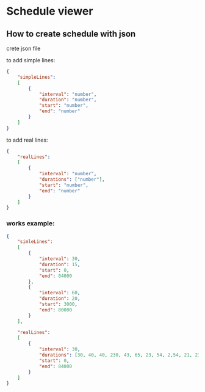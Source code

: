 # Schedule viewer
## How to create schedule with json
crete json file

to add simple lines:
``` json
{
    "simpleLines":
    [
        {
            "interval": "number",
            "duration": "number",
            "start": "number",
            "end": "number"
        }
    ]
}
```

to add real lines:
``` json
{
    "realLines":
    [
        {
            "interval": "number",
            "durations": ["number"],
            "start": "number",
            "end": "number"
        }
    ]
}
```

### works example:

``` json
{
    "simleLines":
    [
        {
            "interval": 30,
            "duration": 15,
            "start": 0,
            "end": 84000
        },
        {
            "interval": 60,
            "duration": 20,
            "start": 3000,
            "end": 80000
        }
    ],

    "realLines":
    [
        {
            "interval": 30,
            "durations": [30, 40, 40, 230, 43, 65, 23, 54, 2,54, 21, 2341, 43, 43,5465,21,564,213,456,2,4,54,6,23],
            "start": 0,
            "end": 84000
        }
    ]
}
```